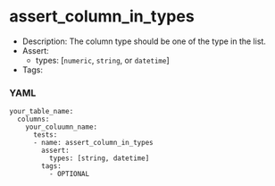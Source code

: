 # assert_column_in_types

- Description: The column type should be one of the type in the list.
- Assert:
	- types: [`numeric`, `string`, or `datetime`]
- Tags:

### YAML
```
your_table_name:
  columns:
    your_coluumn_name:
      tests:
      - name: assert_column_in_types
        assert:
          types: [string, datetime]
        tags:
          - OPTIONAL
```
